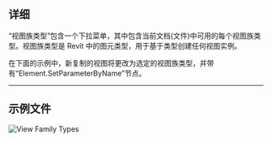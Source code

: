 ## 详细
“视图族类型”包含一个下拉菜单，其中包含当前文档(文件)中可用的每个视图族类型。视图族类型是 Revit 中的图元类型，用于基于类型创建任何视图实例。

在下面的示例中，新复制的视图将更改为选定的视图族类型，并带有“Element.SetParameterByName”节点。
___
## 示例文件

![View Family Types](./DSRevitNodesUI.ViewFamilyTypes_img.jpg)

